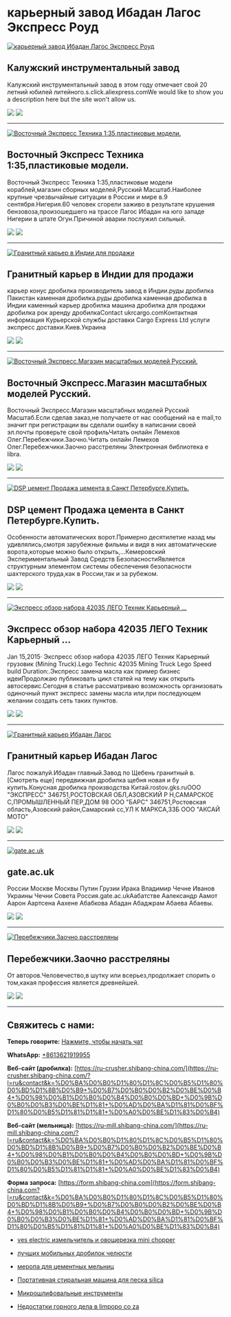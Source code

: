 # карьерный завод Ибадан Лагос Экспресс Роуд

<a href="https://swt.shibang-china.com/?l=ru&img&k=%D0%BA%D0%B0%D1%80%D1%8C%D0%B5%D1%80%D0%BD%D1%8B%D0%B9+%D0%B7%D0%B0%D0%B2%D0%BE%D0%B4+%D0%98%D0%B1%D0%B0%D0%B4%D0%B0%D0%BD+%D0%9B%D0%B0%D0%B3%D0%BE%D1%81+%D0%AD%D0%BA%D1%81%D0%BF%D1%80%D0%B5%D1%81%D1%81+%D0%A0%D0%BE%D1%83%D0%B4" target="_blank">![карьерный завод Ибадан Лагос Экспресс Роуд](http://static.shibang-china.com/all-800x300/787.jpg)</a>

## Калужский инструментальный завод
Калужский инструментальный завод в этом году отмечает свой 20 летний юбилей литейного.s.click.aliexpress.comWe would like to show you a description here but the site won't allow us.


<a href="https://whatsapp.shibangsoft.com/WhatsApp.php" target="_blank" title="WhatsApp">![](http://static.shibang-china.com/icon/whatsapp.png)</a> <a href="https://swt.shibang-china.com/?l=ru&icon&k=%D0%BA%D0%B0%D1%80%D1%8C%D0%B5%D1%80%D0%BD%D1%8B%D0%B9+%D0%B7%D0%B0%D0%B2%D0%BE%D0%B4+%D0%98%D0%B1%D0%B0%D0%B4%D0%B0%D0%BD+%D0%9B%D0%B0%D0%B3%D0%BE%D1%81+%D0%AD%D0%BA%D1%81%D0%BF%D1%80%D0%B5%D1%81%D1%81+%D0%A0%D0%BE%D1%83%D0%B4" target="_blank">![](http://static.shibang-china.com/icon/chat-ru.png)</a>

---

<a href="https://swt.shibang-china.com/?l=ru&img&k=%D0%BA%D0%B0%D1%80%D1%8C%D0%B5%D1%80%D0%BD%D1%8B%D0%B9+%D0%B7%D0%B0%D0%B2%D0%BE%D0%B4+%D0%98%D0%B1%D0%B0%D0%B4%D0%B0%D0%BD+%D0%9B%D0%B0%D0%B3%D0%BE%D1%81+%D0%AD%D0%BA%D1%81%D0%BF%D1%80%D0%B5%D1%81%D1%81+%D0%A0%D0%BE%D1%83%D0%B4" target="_blank">![Восточный Экспресс Техника 1:35,пластиковые модели.](http://static.shibang-china.com/all-800x300/611.jpg)</a>

## Восточный Экспресс Техника 1:35,пластиковые модели.
Восточный Экспресс Техника 1:35,пластиковые модели кораблей,магазин сборных моделей,Русский Масштаб.Наиболее крупные чрезвычайные ситуации в России и мире в.9 сентября.Нигерия.60 человек сгорели заживо в результате крушения бензовоза,произошедшего на трассе Лагос Ибадан на юго западе Нигерии в штате Огун.Причиной аварии послужил сильный.


<a href="https://whatsapp.shibangsoft.com/WhatsApp.php" target="_blank" title="WhatsApp">![](http://static.shibang-china.com/icon/whatsapp.png)</a> <a href="https://swt.shibang-china.com/?l=ru&icon&k=%D0%BA%D0%B0%D1%80%D1%8C%D0%B5%D1%80%D0%BD%D1%8B%D0%B9+%D0%B7%D0%B0%D0%B2%D0%BE%D0%B4+%D0%98%D0%B1%D0%B0%D0%B4%D0%B0%D0%BD+%D0%9B%D0%B0%D0%B3%D0%BE%D1%81+%D0%AD%D0%BA%D1%81%D0%BF%D1%80%D0%B5%D1%81%D1%81+%D0%A0%D0%BE%D1%83%D0%B4" target="_blank">![](http://static.shibang-china.com/icon/chat-ru.png)</a>

---

<a href="https://swt.shibang-china.com/?l=ru&img&k=%D0%BA%D0%B0%D1%80%D1%8C%D0%B5%D1%80%D0%BD%D1%8B%D0%B9+%D0%B7%D0%B0%D0%B2%D0%BE%D0%B4+%D0%98%D0%B1%D0%B0%D0%B4%D0%B0%D0%BD+%D0%9B%D0%B0%D0%B3%D0%BE%D1%81+%D0%AD%D0%BA%D1%81%D0%BF%D1%80%D0%B5%D1%81%D1%81+%D0%A0%D0%BE%D1%83%D0%B4" target="_blank">![Гранитный карьер в Индии для продажи](http://static.shibang-china.com/all-800x300/1474.jpg)</a>

## Гранитный карьер в Индии для продажи
карьер конус дробилка производитель завод в Индии.руды дробилка Пакистан каменная дробилка.руды дробилка каменная дробилка в Индии каменный карьер дробилка машина дробилка для продажи дробилка рок аренду дробилкаContact ukrcargo.comКонтактная информация Курьерской службы доставки Cargo Express Ltd услуги экспресс доставки.Киев.Украина


<a href="https://whatsapp.shibangsoft.com/WhatsApp.php" target="_blank" title="WhatsApp">![](http://static.shibang-china.com/icon/whatsapp.png)</a> <a href="https://swt.shibang-china.com/?l=ru&icon&k=%D0%BA%D0%B0%D1%80%D1%8C%D0%B5%D1%80%D0%BD%D1%8B%D0%B9+%D0%B7%D0%B0%D0%B2%D0%BE%D0%B4+%D0%98%D0%B1%D0%B0%D0%B4%D0%B0%D0%BD+%D0%9B%D0%B0%D0%B3%D0%BE%D1%81+%D0%AD%D0%BA%D1%81%D0%BF%D1%80%D0%B5%D1%81%D1%81+%D0%A0%D0%BE%D1%83%D0%B4" target="_blank">![](http://static.shibang-china.com/icon/chat-ru.png)</a>

---

<a href="https://swt.shibang-china.com/?l=ru&img&k=%D0%BA%D0%B0%D1%80%D1%8C%D0%B5%D1%80%D0%BD%D1%8B%D0%B9+%D0%B7%D0%B0%D0%B2%D0%BE%D0%B4+%D0%98%D0%B1%D0%B0%D0%B4%D0%B0%D0%BD+%D0%9B%D0%B0%D0%B3%D0%BE%D1%81+%D0%AD%D0%BA%D1%81%D0%BF%D1%80%D0%B5%D1%81%D1%81+%D0%A0%D0%BE%D1%83%D0%B4" target="_blank">![Восточный Экспресс.Mагазин масштабных моделей Русский.](http://static.shibang-china.com/all-800x300/279.jpg)</a>

## Восточный Экспресс.Mагазин масштабных моделей Русский.
Восточный Экспресс.Mагазин масштабных моделей Русский Масштаб.Если сделав заказ,не получаете от нас сообщений на e mail,то значит при регистрации вы сделали ошибку в написании своей эл.почты проверьте свой профильЧитать онлайн Лемехов Олег.Перебежчики.Заочно.Читать онлайн Лемехов Олег.Перебежчики.Заочно расстреляны Электронная библиотека e libra.


<a href="https://whatsapp.shibangsoft.com/WhatsApp.php" target="_blank" title="WhatsApp">![](http://static.shibang-china.com/icon/whatsapp.png)</a> <a href="https://swt.shibang-china.com/?l=ru&icon&k=%D0%BA%D0%B0%D1%80%D1%8C%D0%B5%D1%80%D0%BD%D1%8B%D0%B9+%D0%B7%D0%B0%D0%B2%D0%BE%D0%B4+%D0%98%D0%B1%D0%B0%D0%B4%D0%B0%D0%BD+%D0%9B%D0%B0%D0%B3%D0%BE%D1%81+%D0%AD%D0%BA%D1%81%D0%BF%D1%80%D0%B5%D1%81%D1%81+%D0%A0%D0%BE%D1%83%D0%B4" target="_blank">![](http://static.shibang-china.com/icon/chat-ru.png)</a>

---

<a href="https://swt.shibang-china.com/?l=ru&img&k=%D0%BA%D0%B0%D1%80%D1%8C%D0%B5%D1%80%D0%BD%D1%8B%D0%B9+%D0%B7%D0%B0%D0%B2%D0%BE%D0%B4+%D0%98%D0%B1%D0%B0%D0%B4%D0%B0%D0%BD+%D0%9B%D0%B0%D0%B3%D0%BE%D1%81+%D0%AD%D0%BA%D1%81%D0%BF%D1%80%D0%B5%D1%81%D1%81+%D0%A0%D0%BE%D1%83%D0%B4" target="_blank">![DSP цемент Продажа цемента в Санкт Петербурге.Купить.](http://static.shibang-china.com/all-800x300/355.jpg)</a>

## DSP цемент Продажа цемента в Санкт Петербурге.Купить.
Особенности автоматических ворот.Примерно десятилетие назад мы удивлялись,смотря зарубежные фильмы и видя в них автоматические ворота,которые можно было открыть,…Кемеровский Экспериментальный Завод Средств БезопасностиЯвляется структурным элементом системы обеспечения безопасности шахтерского труда,как в России,так и за рубежом.


<a href="https://whatsapp.shibangsoft.com/WhatsApp.php" target="_blank" title="WhatsApp">![](http://static.shibang-china.com/icon/whatsapp.png)</a> <a href="https://swt.shibang-china.com/?l=ru&icon&k=%D0%BA%D0%B0%D1%80%D1%8C%D0%B5%D1%80%D0%BD%D1%8B%D0%B9+%D0%B7%D0%B0%D0%B2%D0%BE%D0%B4+%D0%98%D0%B1%D0%B0%D0%B4%D0%B0%D0%BD+%D0%9B%D0%B0%D0%B3%D0%BE%D1%81+%D0%AD%D0%BA%D1%81%D0%BF%D1%80%D0%B5%D1%81%D1%81+%D0%A0%D0%BE%D1%83%D0%B4" target="_blank">![](http://static.shibang-china.com/icon/chat-ru.png)</a>

---

<a href="https://swt.shibang-china.com/?l=ru&img&k=%D0%BA%D0%B0%D1%80%D1%8C%D0%B5%D1%80%D0%BD%D1%8B%D0%B9+%D0%B7%D0%B0%D0%B2%D0%BE%D0%B4+%D0%98%D0%B1%D0%B0%D0%B4%D0%B0%D0%BD+%D0%9B%D0%B0%D0%B3%D0%BE%D1%81+%D0%AD%D0%BA%D1%81%D0%BF%D1%80%D0%B5%D1%81%D1%81+%D0%A0%D0%BE%D1%83%D0%B4" target="_blank">![Экспресс обзор набора 42035 ЛЕГО Техник Карьерный …](http://static.shibang-china.com/all-800x300/1028.jpg)</a>

## Экспресс обзор набора 42035 ЛЕГО Техник Карьерный …
Jan 15,2015· Экспресс обзор набора 42035 ЛЕГО Техник Карьерный грузовик (Mining Truck).Lego Technic 42035 Mining Truck Lego Speed build Duration:.Экспресс замена масла как пример бизнес идеиПродолжаю публиковать цикл статей на тему как открыть автосервис.Сегодня в статье рассматриваю возможность организовать одиночный пункт экспресс замены масла или,при последующем желании создать сеть таких пунктов.


<a href="https://whatsapp.shibangsoft.com/WhatsApp.php" target="_blank" title="WhatsApp">![](http://static.shibang-china.com/icon/whatsapp.png)</a> <a href="https://swt.shibang-china.com/?l=ru&icon&k=%D0%BA%D0%B0%D1%80%D1%8C%D0%B5%D1%80%D0%BD%D1%8B%D0%B9+%D0%B7%D0%B0%D0%B2%D0%BE%D0%B4+%D0%98%D0%B1%D0%B0%D0%B4%D0%B0%D0%BD+%D0%9B%D0%B0%D0%B3%D0%BE%D1%81+%D0%AD%D0%BA%D1%81%D0%BF%D1%80%D0%B5%D1%81%D1%81+%D0%A0%D0%BE%D1%83%D0%B4" target="_blank">![](http://static.shibang-china.com/icon/chat-ru.png)</a>

---

<a href="https://swt.shibang-china.com/?l=ru&img&k=%D0%BA%D0%B0%D1%80%D1%8C%D0%B5%D1%80%D0%BD%D1%8B%D0%B9+%D0%B7%D0%B0%D0%B2%D0%BE%D0%B4+%D0%98%D0%B1%D0%B0%D0%B4%D0%B0%D0%BD+%D0%9B%D0%B0%D0%B3%D0%BE%D1%81+%D0%AD%D0%BA%D1%81%D0%BF%D1%80%D0%B5%D1%81%D1%81+%D0%A0%D0%BE%D1%83%D0%B4" target="_blank">![Гранитный карьер Ибадан Лагос](http://static.shibang-china.com/all-800x300/678.jpg)</a>

## Гранитный карьер Ибадан Лагос
Лагос пожалуй.Ибадан главный.Завод по Щебень гранитный в.[Смотреть еще] передвижная дробилка щебня новая и бу купить.Конусная дробилка производства Китай.rostov.gks.ruООО "ЭКСПРЕСС" 346751,РОСТОВСКАЯ ОБЛ,АЗОВСКИЙ Р Н,САМАРСКОЕ С,ПРОМЫШЛЕННЫЙ ПЕР,ДОМ 98 ООО "БАРС" 346751,Ростовская область,Азовский район,Самарский сс,УЛ К МАРКСА,33Б ООО "АКСАЙ МОТО"


<a href="https://whatsapp.shibangsoft.com/WhatsApp.php" target="_blank" title="WhatsApp">![](http://static.shibang-china.com/icon/whatsapp.png)</a> <a href="https://swt.shibang-china.com/?l=ru&icon&k=%D0%BA%D0%B0%D1%80%D1%8C%D0%B5%D1%80%D0%BD%D1%8B%D0%B9+%D0%B7%D0%B0%D0%B2%D0%BE%D0%B4+%D0%98%D0%B1%D0%B0%D0%B4%D0%B0%D0%BD+%D0%9B%D0%B0%D0%B3%D0%BE%D1%81+%D0%AD%D0%BA%D1%81%D0%BF%D1%80%D0%B5%D1%81%D1%81+%D0%A0%D0%BE%D1%83%D0%B4" target="_blank">![](http://static.shibang-china.com/icon/chat-ru.png)</a>

---

<a href="https://swt.shibang-china.com/?l=ru&img&k=%D0%BA%D0%B0%D1%80%D1%8C%D0%B5%D1%80%D0%BD%D1%8B%D0%B9+%D0%B7%D0%B0%D0%B2%D0%BE%D0%B4+%D0%98%D0%B1%D0%B0%D0%B4%D0%B0%D0%BD+%D0%9B%D0%B0%D0%B3%D0%BE%D1%81+%D0%AD%D0%BA%D1%81%D0%BF%D1%80%D0%B5%D1%81%D1%81+%D0%A0%D0%BE%D1%83%D0%B4" target="_blank">![gate.ac.uk](http://static.shibang-china.com/all-800x300/346.jpg)</a>

## gate.ac.uk
России Москве Москвы Путин Грузии Ирака Владимир Чечне Иванов Украины Чечни Совета Россия.gate.ac.ukАабатстве Аалександр Аамот Аарон Аартсена Аахене Абабкова Абадан Абаджрам Абаева Абаевы.


<a href="https://whatsapp.shibangsoft.com/WhatsApp.php" target="_blank" title="WhatsApp">![](http://static.shibang-china.com/icon/whatsapp.png)</a> <a href="https://swt.shibang-china.com/?l=ru&icon&k=%D0%BA%D0%B0%D1%80%D1%8C%D0%B5%D1%80%D0%BD%D1%8B%D0%B9+%D0%B7%D0%B0%D0%B2%D0%BE%D0%B4+%D0%98%D0%B1%D0%B0%D0%B4%D0%B0%D0%BD+%D0%9B%D0%B0%D0%B3%D0%BE%D1%81+%D0%AD%D0%BA%D1%81%D0%BF%D1%80%D0%B5%D1%81%D1%81+%D0%A0%D0%BE%D1%83%D0%B4" target="_blank">![](http://static.shibang-china.com/icon/chat-ru.png)</a>

---

<a href="https://swt.shibang-china.com/?l=ru&img&k=%D0%BA%D0%B0%D1%80%D1%8C%D0%B5%D1%80%D0%BD%D1%8B%D0%B9+%D0%B7%D0%B0%D0%B2%D0%BE%D0%B4+%D0%98%D0%B1%D0%B0%D0%B4%D0%B0%D0%BD+%D0%9B%D0%B0%D0%B3%D0%BE%D1%81+%D0%AD%D0%BA%D1%81%D0%BF%D1%80%D0%B5%D1%81%D1%81+%D0%A0%D0%BE%D1%83%D0%B4" target="_blank">![Перебежчики.Заочно расстреляны](http://static.shibang-china.com/all-800x300/88.jpg)</a>

## Перебежчики.Заочно расстреляны
От авторов.Человечество,в шутку или всерьез,продолжает спорить о том,какая профессия является древнейшей.

<a href="https://whatsapp.shibangsoft.com/WhatsApp.php" target="_blank" title="WhatsApp">![](http://static.shibang-china.com/icon/whatsapp.png)</a> <a href="https://swt.shibang-china.com/?l=ru&icon&k=%D0%BA%D0%B0%D1%80%D1%8C%D0%B5%D1%80%D0%BD%D1%8B%D0%B9+%D0%B7%D0%B0%D0%B2%D0%BE%D0%B4+%D0%98%D0%B1%D0%B0%D0%B4%D0%B0%D0%BD+%D0%9B%D0%B0%D0%B3%D0%BE%D1%81+%D0%AD%D0%BA%D1%81%D0%BF%D1%80%D0%B5%D1%81%D1%81+%D0%A0%D0%BE%D1%83%D0%B4" target="_blank">![](http://static.shibang-china.com/icon/chat-ru.png)</a>

---
## Свяжитесь с нами:

**Теперь говорите:** [Нажмите, чтобы начать чат](https://swt.shibang-china.com?l=ru&contact&k=%D0%BA%D0%B0%D1%80%D1%8C%D0%B5%D1%80%D0%BD%D1%8B%D0%B9+%D0%B7%D0%B0%D0%B2%D0%BE%D0%B4+%D0%98%D0%B1%D0%B0%D0%B4%D0%B0%D0%BD+%D0%9B%D0%B0%D0%B3%D0%BE%D1%81+%D0%AD%D0%BA%D1%81%D0%BF%D1%80%D0%B5%D1%81%D1%81+%D0%A0%D0%BE%D1%83%D0%B4)

**WhatsApp:**  [+8613621919955](https://whatsapp.shibangsoft.com/WhatsApp.php)

**Веб-сайт (дробилка):** [https://ru-crusher.shibang-china.com/](https://ru-crusher.shibang-china.com/?l=ru&contact&k=%D0%BA%D0%B0%D1%80%D1%8C%D0%B5%D1%80%D0%BD%D1%8B%D0%B9+%D0%B7%D0%B0%D0%B2%D0%BE%D0%B4+%D0%98%D0%B1%D0%B0%D0%B4%D0%B0%D0%BD+%D0%9B%D0%B0%D0%B3%D0%BE%D1%81+%D0%AD%D0%BA%D1%81%D0%BF%D1%80%D0%B5%D1%81%D1%81+%D0%A0%D0%BE%D1%83%D0%B4)

**Веб-сайт (мельница):** [https://ru-mill.shibang-china.com/](https://ru-mill.shibang-china.com/?l=ru&contact&k=%D0%BA%D0%B0%D1%80%D1%8C%D0%B5%D1%80%D0%BD%D1%8B%D0%B9+%D0%B7%D0%B0%D0%B2%D0%BE%D0%B4+%D0%98%D0%B1%D0%B0%D0%B4%D0%B0%D0%BD+%D0%9B%D0%B0%D0%B3%D0%BE%D1%81+%D0%AD%D0%BA%D1%81%D0%BF%D1%80%D0%B5%D1%81%D1%81+%D0%A0%D0%BE%D1%83%D0%B4)

**Форма запроса:** [https://form.shibang-china.com](https://form.shibang-china.com?l=ru&contact&k=%D0%BA%D0%B0%D1%80%D1%8C%D0%B5%D1%80%D0%BD%D1%8B%D0%B9+%D0%B7%D0%B0%D0%B2%D0%BE%D0%B4+%D0%98%D0%B1%D0%B0%D0%B4%D0%B0%D0%BD+%D0%9B%D0%B0%D0%B3%D0%BE%D1%81+%D0%AD%D0%BA%D1%81%D0%BF%D1%80%D0%B5%D1%81%D1%81+%D0%A0%D0%BE%D1%83%D0%B4)

* [ves electric измельчитель и овощерезка mini chopper](../16/ves%20electric%20%D0%B8%D0%B7%D0%BC%D0%B5%D0%BB%D1%8C%D1%87%D0%B8%D1%82%D0%B5%D0%BB%D1%8C%20%D0%B8%20%D0%BE%D0%B2%D0%BE%D1%89%D0%B5%D1%80%D0%B5%D0%B7%D0%BA%D0%B0%20mini%20chopper.md)

* [лучших мобильных дробилок челюсти](../16/%D0%BB%D1%83%D1%87%D1%88%D0%B8%D1%85%20%D0%BC%D0%BE%D0%B1%D0%B8%D0%BB%D1%8C%D0%BD%D1%8B%D1%85%20%D0%B4%D1%80%D0%BE%D0%B1%D0%B8%D0%BB%D0%BE%D0%BA%20%D1%87%D0%B5%D0%BB%D1%8E%D1%81%D1%82%D0%B8.md)

* [меропа для цементных мельниц](../16/%D0%BC%D0%B5%D1%80%D0%BE%D0%BF%D0%B0%20%D0%B4%D0%BB%D1%8F%20%D1%86%D0%B5%D0%BC%D0%B5%D0%BD%D1%82%D0%BD%D1%8B%D1%85%20%D0%BC%D0%B5%D0%BB%D1%8C%D0%BD%D0%B8%D1%86.md)

* [Портативная стиральная машина для песка silica](../18/%D0%9F%D0%BE%D1%80%D1%82%D0%B0%D1%82%D0%B8%D0%B2%D0%BD%D0%B0%D1%8F%20%D1%81%D1%82%D0%B8%D1%80%D0%B0%D0%BB%D1%8C%D0%BD%D0%B0%D1%8F%20%D0%BC%D0%B0%D1%88%D0%B8%D0%BD%D0%B0%20%D0%B4%D0%BB%D1%8F%20%D0%BF%D0%B5%D1%81%D0%BA%D0%B0%20silica.md)

* [Микрошлифовальные инструменты](../18/%D0%9C%D0%B8%D0%BA%D1%80%D0%BE%D1%88%D0%BB%D0%B8%D1%84%D0%BE%D0%B2%D0%B0%D0%BB%D1%8C%D0%BD%D1%8B%D0%B5%20%D0%B8%D0%BD%D1%81%D1%82%D1%80%D1%83%D0%BC%D0%B5%D0%BD%D1%82%D1%8B.md)

* [Недостатки горного дела в limpopo co za](../19/%D0%9D%D0%B5%D0%B4%D0%BE%D1%81%D1%82%D0%B0%D1%82%D0%BA%D0%B8%20%D0%B3%D0%BE%D1%80%D0%BD%D0%BE%D0%B3%D0%BE%20%D0%B4%D0%B5%D0%BB%D0%B0%20%D0%B2%20limpopo%20co%20za.md)